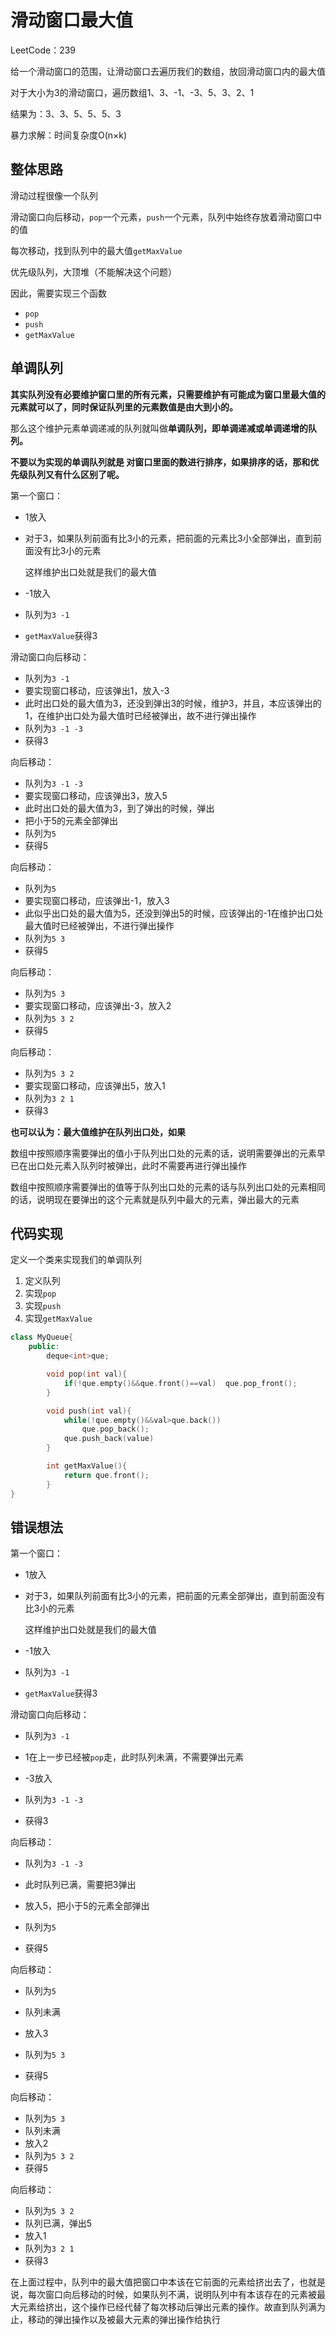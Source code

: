 # 滑动窗口最大值

LeetCode：239

给一个滑动窗口的范围，让滑动窗口去遍历我们的数组，放回滑动窗口内的最大值

对于大小为3的滑动窗口，遍历数组1、3、-1、-3、5、3、2、1

结果为：3、3、5、5、5、3

暴力求解：时间复杂度O(n×k)



## 整体思路

滑动过程很像一个队列

滑动窗口向后移动，`pop`一个元素，`push`一个元素，队列中始终存放着滑动窗口中的值

每次移动，找到队列中的最大值`getMaxValue`



优先级队列，大顶堆（不能解决这个问题）



因此，需要实现三个函数

* `pop`
* `push`
* `getMaxValue`

## 单调队列

**其实队列没有必要维护窗口里的所有元素，只需要维护有可能成为窗口里最大值的元素就可以了，同时保证队列里的元素数值是由大到小的。**

那么这个维护元素单调递减的队列就叫做**单调队列，即单调递减或单调递增的队列。**

**不要以为实现的单调队列就是 对窗口里面的数进行排序，如果排序的话，那和优先级队列又有什么区别了呢。**

第一个窗口：

* 1放入

* 对于3，如果队列前面有比3小的元素，把前面的元素比3小全部弹出，直到前面没有比3小的元素

  这样维护出口处就是我们的最大值

* -1放入

* 队列为`3 -1`

* `getMaxValue`获得3

滑动窗口向后移动：

* 队列为`3 -1`
* 要实现窗口移动，应该弹出1，放入-3
* 此时出口处的最大值为3，还没到弹出3的时候，维护3，并且，本应该弹出的1，在维护出口处为最大值时已经被弹出，故不进行弹出操作
* 队列为`3 -1 -3`
* 获得3

向后移动：

* 队列为`3 -1 -3`
* 要实现窗口移动，应该弹出3，放入5
* 此时出口处的最大值为3，到了弹出的时候，弹出
* 把小于5的元素全部弹出
* 队列为`5`
* 获得5

向后移动：

* 队列为`5`
* 要实现窗口移动，应该弹出-1，放入3
* 此似乎出口处的最大值为5，还没到弹出5的时候，应该弹出的-1在维护出口处最大值时已经被弹出，不进行弹出操作
* 队列为`5 3`
* 获得5

向后移动：

* 队列为`5 3`
* 要实现窗口移动，应该弹出-3，放入2
* 队列为`5 3 2`
* 获得5

向后移动：

* 队列为`5 3 2`
* 要实现窗口移动，应该弹出5，放入1
* 队列为`3 2 1`
* 获得3

**也可以认为：最大值维护在队列出口处，如果**

数组中按照顺序需要弹出的值小于队列出口处的元素的话，说明需要弹出的元素早已在出口处元素入队列时被弹出，此时不需要再进行弹出操作

数组中按照顺序需要弹出的值等于队列出口处的元素的话与队列出口处的元素相同的话，说明现在要弹出的这个元素就是队列中最大的元素，弹出最大的元素



## 代码实现

定义一个类来实现我们的单调队列

1. 定义队列
2. 实现`pop`
3. 实现`push`
4. 实现`getMaxValue`

```c++
class MyQueue{
    public:
        deque<int>que;

        void pop(int val){
            if(!que.empty()&&que.front()==val)	que.pop_front();
        }

        void push(int val){
            while(!que.empty()&&val>que.back())
                que.pop_back();
            que.push_back(value)
        }

        int getMaxValue(){
            return que.front();
        }
}
```





## 错误想法

第一个窗口：

* 1放入

* 对于3，如果队列前面有比3小的元素，把前面的元素全部弹出，直到前面没有比3小的元素

  这样维护出口处就是我们的最大值

* -1放入

* 队列为`3 -1`

* `getMaxValue`获得3

滑动窗口向后移动：

* 队列为`3 -1`

* 1在上一步已经被`pop`走，此时队列未满，不需要弹出元素

* -3放入
* 队列为`3 -1 -3`
* 获得3

向后移动：

* 队列为`3 -1 -3`

* 此时队列已满，需要把3弹出
* 放入5，把小于5的元素全部弹出
* 队列为`5`
* 获得5

向后移动：

* 队列为`5`

* 队列未满
* 放入3
* 队列为`5 3`
* 获得5

向后移动：

* 队列为`5 3`
* 队列未满
* 放入2
* 队列为`5 3 2`
* 获得5

向后移动：

* 队列为`5 3 2`
* 队列已满，弹出5
* 放入1
* 队列为`3 2 1`
* 获得3

在上面过程中，队列中的最大值把窗口中本该在它前面的元素给挤出去了，也就是说，每次窗口向后移动的时候，如果队列不满，说明队列中有本该存在的元素被最大元素给挤出，这个操作已经代替了每次移动后弹出元素的操作。故直到队列满为止，移动的弹出操作以及被最大元素的弹出操作给执行
